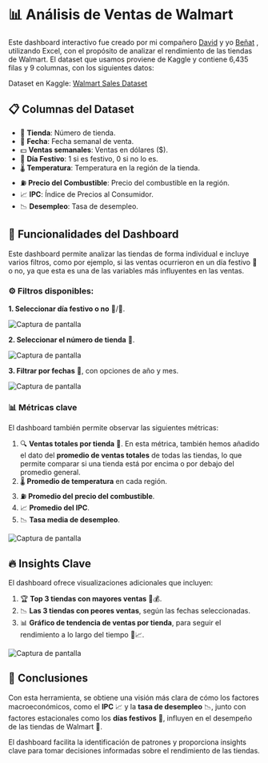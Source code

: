 # 📊 Análisis de Ventas de Walmart

Este dashboard interactivo fue creado por mi compañero [David](https://github.com/DavidRR03/DavidRR03) y yo [Beñat](https://github.com/Benjat0) , utilizando Excel, con el propósito de analizar el rendimiento de las tiendas de Walmart. El dataset que usamos proviene de Kaggle y contiene 6,435 filas y 9 columnas, con los siguientes datos:

Dataset en Kaggle: [Walmart Sales Dataset](https://www.kaggle.com/datasets/mikhail1681/walmart-sales)

## 📋 Columnas del Dataset

- 🏬 **Tienda**: Número de tienda.
- 📅 **Fecha**: Fecha semanal de venta.
- 💵 **Ventas semanales**: Ventas en dólares ($).
- 🎉 **Día Festivo**: 1 si es festivo, 0 si no lo es.
- 🌡️ **Temperatura**: Temperatura en la región de la tienda.
- ⛽ **Precio del Combustible**: Precio del combustible en la región.
- 📈 **IPC**: Índice de Precios al Consumidor.
- 📉 **Desempleo**: Tasa de desempleo.

## 🚀 Funcionalidades del Dashboard

Este dashboard permite analizar las tiendas de forma individual e incluye varios filtros, como por ejemplo, si las ventas ocurrieron en un día festivo 🎉 o no, ya que esta es una de las variables más influyentes en las ventas.

### ⚙️ Filtros disponibles:

**1. Seleccionar día festivo o no** 🎉/🚫.  

   ![Captura de pantalla](https://github.com/user-attachments/assets/d2be66f4-37b7-4d9d-b4d3-af6d2df153a8)

**2. Seleccionar el número de tienda** 🏬.  

   ![Captura de pantalla](https://github.com/user-attachments/assets/f1a5ee07-e6b7-4142-a40a-3ab4f88888a5)

**3. Filtrar por fechas** 📅, con opciones de año y mes.  

   ![Captura de pantalla](https://github.com/user-attachments/assets/a1e4176a-8e60-4b8b-b4c8-97873aa253df)

### 📊 Métricas clave

El dashboard también permite observar las siguientes métricas:

1. 🔍 **Ventas totales por tienda** 🏬. En esta métrica, también hemos añadido el dato del **promedio de ventas totales** de todas las tiendas, lo que permite comparar si una tienda está por encima o por debajo del promedio general.
2. 🌡️ **Promedio de temperatura** en cada región.
3. ⛽ **Promedio del precio del combustible**.
4. 📈 **Promedio del IPC**.
5. 📉 **Tasa media de desempleo**.

![Captura de pantalla](https://github.com/user-attachments/assets/67b3e314-6d15-4b34-944b-7051e39c8a90)

## 🔥 Insights Clave

El dashboard ofrece visualizaciones adicionales que incluyen:

1. 🏆 **Top 3 tiendas con mayores ventas** 🏬💰.
2. 📉 **Las 3 tiendas con peores ventas**, según las fechas seleccionadas.
3. 📊 **Gráfico de tendencia de ventas por tienda**, para seguir el rendimiento a lo largo del tiempo 📅📈.

![Captura de pantalla](https://github.com/user-attachments/assets/ae6e6fd8-a0c7-4166-a74c-85715da25165)

## 🎯 Conclusiones

Con esta herramienta, se obtiene una visión más clara de cómo los factores macroeconómicos, como el **IPC** 📈 y la **tasa de desempleo** 📉, junto con factores estacionales como los **días festivos** 🎉, influyen en el desempeño de las tiendas de Walmart 🏬.

El dashboard facilita la identificación de patrones y proporciona insights clave para tomar decisiones informadas sobre el rendimiento de las tiendas.
